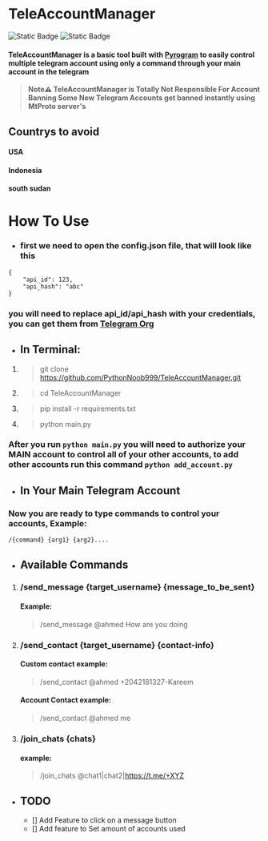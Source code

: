 # TeleAccountManager
![Static Badge](https://img.shields.io/badge/Python-red?logo=Python) ![Static Badge](https://img.shields.io/badge/telegram-tool-blue?logo=telegram)


#### TeleAccountManager is a basic tool built with [Pyrogram](https://docs.pyrogram.org) to easily control multiple telegram account using only a command through your main account in the telegram

>**Note⚠️ TeleAccountManager
is Totally Not Responsible For Account Banning
Some New Telegram Accounts get banned instantly
using MtProto server's**

## Countrys to avoid
#### USA
#### Indonesia
#### south sudan

# How To Use
* ### first we need to open the config.json file, that will look like this
```
{
    "api_id": 123,
    "api_hash": "abc"
}
```
### you will need to replace api_id/api_hash with your credentials, you can get them from [Telegram Org](https://my.telegram.org/auth)

* ## In Terminal:
1. > git clone https://github.com/PythonNoob999/TeleAccountManager.git
1. > cd TeleAccountManager
1. > pip install -r requirements.txt
1. > python main.py

### After you run ```python main.py``` you will need to authorize your MAIN account to control all of your other accounts, to add other accounts run this command ```python add_account.py```

* ## In Your Main Telegram Account
### Now you are ready to type commands to control your accounts, Example:
```/{command} {arg1} {arg2}....```

* ## Available Commands
1. ### /send_message {target_username} {message_to_be_sent}
    #### Example:
    > /send_message @ahmed How are you doing

1. ### /send_contact {target_username} {contact-info}
    #### Custom contact example:
    > /send_contact @ahmed +2042181327-Kareem

    #### Account Contact example:
    > /send_contact @ahmed me

1. ### /join_chats {chats}
    #### example:
    > /join_chats @chat1|chat2|https://t.me/+XYZ


* ## TODO
  * [] Add Feature to click on a message button
  * [] Add feature to Set amount of accounts used



